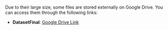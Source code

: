 Due to their large size, some files are stored externally on Google Drive. You can access them through the following links:
- **DatasetFinal**: [Google Drive Link](https://drive.google.com/drive/folders/1K-gX61Nk5OFyPWverDk1QPTDgA-U9UFr?usp=drive_link)
